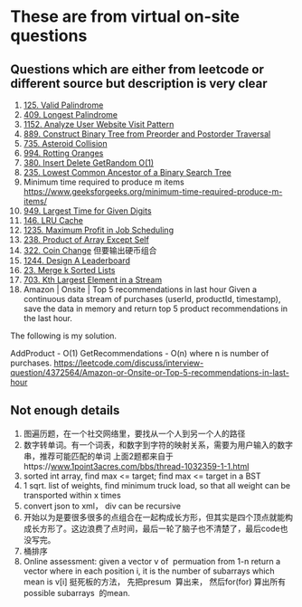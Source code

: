 # These are from virtual on-site questions
## Questions which are either from leetcode or different source but description is very clear
1. [125. Valid Palindrome](https://leetcode.com/problems/valid-palindrome)
2. [409. Longest Palindrome](https://leetcode.com/problems/longest-palindrome)
3. [1152. Analyze User Website Visit Pattern](https://leetcode.com/problems/analyze-user-website-visit-pattern)
4. [889. Construct Binary Tree from Preorder and Postorder Traversal](https://leetcode.com/problems/construct-binary-tree-from-preorder-and-postorder-traversal)
5. [735. Asteroid Collision](https://leetcode.com/problems/asteroid-collision)
6. [994. Rotting Oranges](https://leetcode.com/problems/rotting-oranges)
7. [380. Insert Delete GetRandom O(1)](https://leetcode.com/problems/insert-delete-getrandom-o1/)
8. [235. Lowest Common Ancestor of a Binary Search Tree](https://leetcode.com/problems/lowest-common-ancestor-of-a-binary-search-tree)
9. Minimum time required to produce m items https://www.geeksforgeeks.org/minimum-time-required-produce-m-items/
10. [949. Largest Time for Given Digits](https://leetcode.com/problems/largest-time-for-given-digits)
11. [146. LRU Cache](https://leetcode.com/problems/lru-cache)
12. [1235. Maximum Profit in Job Scheduling](https://leetcode.com/problems/maximum-profit-in-job-scheduling)
13. [238. Product of Array Except Self](https://leetcode.com/problems/product-of-array-except-self)
14. [322. Coin Change](https://leetcode.com/problems/coin-change) 但要输出硬币组合
15. [1244. Design A Leaderboard](https://leetcode.com/problems/design-a-leaderboard)
16. [23. Merge k Sorted Lists](https://leetcode.com/problems/merge-k-sorted-lists)
17. [703. Kth Largest Element in a Stream](https://leetcode.com/problems/kth-largest-element-in-a-stream)
18. Amazon | Onsite | Top 5 recommendations in last hour
    Given a continuous data stream of purchases (userId, productId, timestamp), save the data in memory and return top 5 product recommendations in the last hour.  
   
   The following is my solution.
   
   AddProduct - O(1)
   GetRecommendations - O(n) where n is number of purchases.
     https://leetcode.com/discuss/interview-question/4372564/Amazon-or-Onsite-or-Top-5-recommendations-in-last-hour 


## Not enough details
1. 图遍历题，在一个社交网络里，要找从一个人到另一个人的路径
2.  数字转单词。有一个词表，和数字到字符的映射关系，需要为用户输入的数字串，推荐可能匹配的单词
   上面2题都来自于https://www.1point3acres.com/bbs/thread-1032359-1-1.html
2. sorted int array, find max <= target; find max <= target in a BST
2. 1 sqrt. list of weights, find minimum truck load, so that all weight can be transported within x times
1. convert json to xml， div can be recursive
2. 开始以为是要很多很多的点组合在一起构成长方形，但其实是四个顶点就能构成长方形了。这边浪费了点时间，最后一轮了脑子也不清楚了，最后code也没写完。
3. 桶排序
4. Online assessment: given a vector v of  permuation from 1-n
return a vector where in each position i, it is the number of subarrays which mean is v[i]
挺死板的方法， 先把presum  算出来， 然后for(for) 算出所有possible subarrays  的mean.



